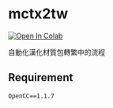# mctx2tw
[![Open In Colab](https://colab.research.google.com/assets/colab-badge.svg)](https://colab.research.google.com/github/watercatuwu/mctx2tw/blob/main/mctxpack2tw.ipynb)

自動化漢化材質包轉繁中的流程

## Requirement

`OpenCC==1.1.7`
